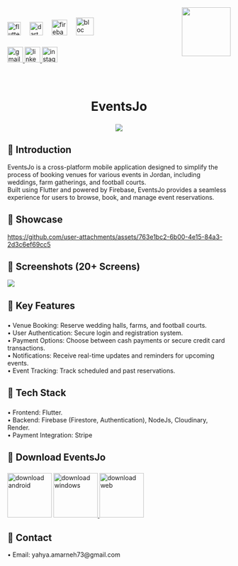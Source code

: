 
<img align="right" height="110" src="assets/git_images/logo.png"  />

###

<div align="left">
  <img src="https://cdn.jsdelivr.net/gh/devicons/devicon/icons/flutter/flutter-original.svg" height="30" alt="flutter logo"  />
  <img width="12" />
  <img src="https://cdn.jsdelivr.net/gh/devicons/devicon/icons/dart/dart-original.svg" height="30" alt="dart logo"  />
  <img width="12" />
  <img src="assets/git_images/firebase.png" height="35" alt="firebase logo"  />
  <img width="12" />
  <img src="assets/git_images/bloc.PNG" height="40" alt="bloc logo"  />
</div>

###

<div align="left">
  <a href="mailto:yahya.amarneh73@gmail.com">
  <img src="https://img.shields.io/static/v1?message=Gmail&logo=gmail&label=&color=D14836&logoColor=white&labelColor=&style=for-the-badge" height="35" alt="gmail logo"  />
  </a>
  <a href="https://www.linkedin.com/in/yahya-amarneh-315528229/">
  <img src="https://img.shields.io/static/v1?message=LinkedIn&logo=linkedin&label=&color=0077B5&logoColor=white&labelColor=&style=for-the-badge" height="35" alt="linkedin logo"  />
  </a>
  <a href="https://www.instagram.com/yahyaamarneh_/">
  <img src="https://img.shields.io/static/v1?message=Instagram&logo=instagram&label=&color=E4405F&logoColor=white&labelColor=&style=for-the-badge" height="35" alt="instagram logo"  />
  </a>
</div>

###

<br clear="both">

<h1 align="center">EventsJo</h1>

###

<div align="center">
  <img  src="assets/git_images/banner.PNG"  />
</div>

###

<h2 align="left">🔵 Introduction</h2>

<p align="left">EventsJo is a cross-platform mobile application designed to simplify the process of booking venues for various events in Jordan, including weddings, farm gatherings, and football courts.<br> Built using Flutter and powered by Firebase, EventsJo provides a seamless experience for users to browse, book, and manage event reservations.</p>

###

<h2 align="left">🔵 Showcase</h2>

https://github.com/user-attachments/assets/763e1bc2-6b00-4e15-84a3-2d3c6ef69cc5

###

<h2 align="left">🔵 Screenshots (20+ Screens)</h2>

<img src="assets/git_images/app_images/screens.png"/>

###

<h2 align="left">🔵 Key Features</h2>

###

<p align="left">• Venue Booking: Reserve wedding halls, farms, and football courts.<br>• User Authentication: Secure login and registration system.<br>• Payment Options: Choose between cash payments or secure credit card transactions.<br>• Notifications: Receive real-time updates and reminders for upcoming events.<br>• Event Tracking: Track scheduled and past reservations.</p>

###

<h2 align="left">🔵 Tech Stack</h2>

###

<p align="left">• Frontend: Flutter.<br>• Backend: Firebase (Firestore, Authentication), NodeJs, Cloudinary, Render.<br>• Payment Integration: Stripe</p>

###

<h2 align="left">🔵 Download EventsJo</h2>

###

<div align="left">
<a href="https://github.com/YahyaAAAAAAA/Squareo/releases/tag/v1.1.0" style="text-decoration: none">
  <img src="assets/git_images/android.png" height="100" alt="download android"/>
</a>
  
<a href="https://github.com/YahyaAAAAAAA/Squareo/releases/tag/v1.1.0-windows ">
  <img src="assets/git_images/windows.png" height="100" alt="download windows"/>
</a>

<a href="https://squareoweb.github.io/" style="text-decoration: none">
  <img src="assets/git_images/web.png" height="100" alt="download web"/>
</a>

</div>

###

<h2 align="left">🔵 Contact</h2>

<p align="left">• Email: yahya.amarneh73@gmail.com</p>



